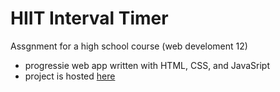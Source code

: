 # HIIT Interval Timer
Assgnment for a high school course (web develoment 12)
- progressie web app written with HTML, CSS, and JavaSript
- project is hosted [here](https://hiit-workouts.glitch.me/)
